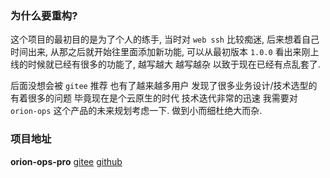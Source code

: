 ### 为什么要重构?

这个项目的最初目的是为了个人的练手, 当时对 `web ssh` 比较痴迷, 后来想着自己时间出来, 从那之后就开始往里面添加新功能, 可以从最初版本 `1.0.0` 看出来刚上线的时候就已经有很多的功能了,
越写越大 越写越杂 以致于现在已经有点乱套了.

后面没想会被 `gitee` 推荐 也有了越来越多用户 发现了很多业务设计/技术选型的有着很多的问题 毕竟现在是个云原生的时代 技术迭代非常的迅速 我需要对 `orion-ops`
这个产品的未来规划考虑一下. 做到小而细杜绝大而杂.

### 项目地址

**orion-ops-pro** [gitee](https://gitee.com/lijiahangmax/orion-ops-pro) [github](https://github.com/lijiahangmax/orion-ops-pro)

